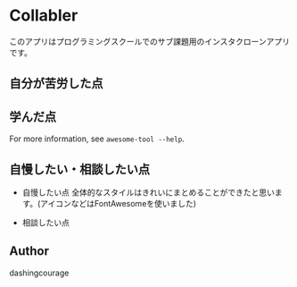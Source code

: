 # Collabler

このアプリはプログラミングスクールでのサブ課題用のインスタクローンアプリです。

## 自分が苦労した点



## 学んだ点



For more information, see `awesome-tool --help`.

## 自慢したい・相談したい点

- 自慢したい点
  全体的なスタイルはきれいにまとめることができたと思います。(アイコンなどはFontAwesomeを使いました)

- 相談したい点
  

## Author

dashingcourage
